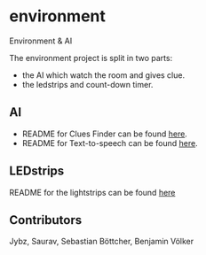 # environment
Environment &amp; AI

The environment project is split in two parts:
* the AI which watch the room and gives clue.
* the ledstrips and count-down timer.

## AI

* README for Clues Finder can be found [here](/alexa_skills/README.md).
* README for Text-to-speech can be found [here](/text_to_speech/README.md).


## LEDstrips

README for the lightstrips can be found [here](/lightstrips/README.MD)

## Contributors
Jybz,
Saurav,
Sebastian Böttcher,
Benjamin Völker

